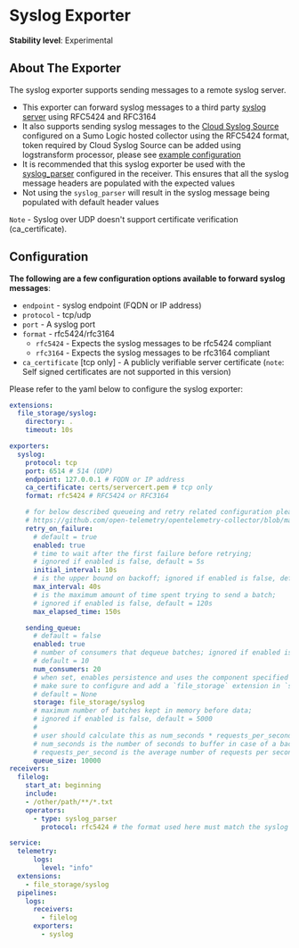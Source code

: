 # Syslog Exporter

**Stability level**: Experimental

## About The Exporter

The syslog exporter supports sending messages to a remote syslog server.

- This exporter can forward syslog messages to a third party [syslog server](https://www.rsyslog.com/) using RFC5424 and RFC3164
- It also supports sending syslog messages to the [Cloud Syslog Source](https://help.sumologic.com/docs/send-data/hosted-collectors/cloud-syslog-source/) configured on a Sumo Logic hosted collector using the RFC5424 format, token required by Cloud Syslog Source can be added using logstransform processor, please see [example configuration](./examples/config_with_token.yaml)
- It is recommended that this syslog exporter be used with the [syslog_parser](https://github.com/open-telemetry/opentelemetry-collector-contrib/blob/main/pkg/stanza/docs/operators/syslog_parser.md) configured in the receiver. This ensures that all the syslog message headers are populated with the expected values
- Not using the `syslog_parser` will result in the syslog message being populated with default header values

`Note` - Syslog over UDP doesn't support certificate verification (ca_certificate).

## Configuration

**The following are a few configuration options available to forward syslog messages**:

- `endpoint` - syslog endpoint (FQDN or IP address)
- `protocol` - tcp/udp
- `port` - A syslog port
- `format` - rfc5424/rfc3164
  - `rfc5424` - Expects the syslog messages to be rfc5424 compliant
  - `rfc3164` - Expects the syslog messages to be rfc3164 compliant
- `ca_certificate` [tcp only] - A publicly verifiable server certificate (`note`: Self signed certificates are not supported in this version)

Please refer to the yaml below to configure the syslog exporter:

```yaml
extensions:
  file_storage/syslog:
    directory: .
    timeout: 10s

exporters:
  syslog:
    protocol: tcp
    port: 6514 # 514 (UDP)
    endpoint: 127.0.0.1 # FQDN or IP address
    ca_certificate: certs/servercert.pem # tcp only
    format: rfc5424 # RFC5424 or RFC3164

    # for below described queueing and retry related configuration please refer to:
    # https://github.com/open-telemetry/opentelemetry-collector/blob/main/exporter/exporterhelper/README.md#configuration
    retry_on_failure:
      # default = true
      enabled: true
      # time to wait after the first failure before retrying;
      # ignored if enabled is false, default = 5s
      initial_interval: 10s
      # is the upper bound on backoff; ignored if enabled is false, default = 30s
      max_interval: 40s
      # is the maximum amount of time spent trying to send a batch;
      # ignored if enabled is false, default = 120s
      max_elapsed_time: 150s

    sending_queue:
      # default = false
      enabled: true
      # number of consumers that dequeue batches; ignored if enabled is false,
      # default = 10
      num_consumers: 20
      # when set, enables persistence and uses the component specified as a storage extension for the persistent queue
      # make sure to configure and add a `file_storage` extension in `service.extensions`.
      # default = None
      storage: file_storage/syslog
      # maximum number of batches kept in memory before data;
      # ignored if enabled is false, default = 5000
      #
      # user should calculate this as num_seconds * requests_per_second where:
      # num_seconds is the number of seconds to buffer in case of a backend outage,
      # requests_per_second is the average number of requests per seconds.
      queue_size: 10000
receivers:
  filelog:
    start_at: beginning
    include:
    - /other/path/**/*.txt
    operators:
      - type: syslog_parser
        protocol: rfc5424 # the format used here must match the syslog exporter

service:
  telemetry:
      logs:
        level: "info"
  extensions:
    - file_storage/syslog
  pipelines:
    logs:
      receivers:
        - filelog
      exporters:
        - syslog
```
